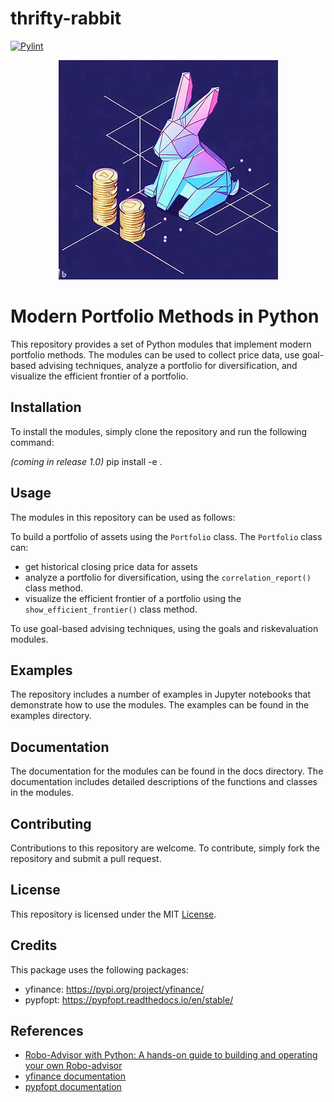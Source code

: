 # thrifty-rabbit

[![Pylint](https://github.com/ggsmith842/thrifty-rabbit/actions/workflows/pylint.yml/badge.svg)](https://github.com/ggsmith842/thrifty-rabbit/actions/workflows/pylint.yml)

<p align="center">
  <img src="https://github.com/ggsmith842/thrifty-rabbit/blob/main/thirfyRabbit.jpg?raw=true" alt="Thrift Rabbit logo">
</p>

# Modern Portfolio Methods in Python

This repository provides a set of Python modules that implement modern portfolio methods. The modules can be used to collect price data, use goal-based advising techniques, analyze a portfolio for diversification, and visualize the efficient frontier of a portfolio.

## Installation

To install the modules, simply clone the repository and run the following command:

*(coming in release 1.0)*
pip install -e . 

## Usage
The modules in this repository can be used as follows:

To build a portfolio of assets using the ```Portfolio``` class. The ```Portfolio``` class can:
* get historical closing price data for assets 
* analyze a portfolio for diversification, using the ```correlation_report()``` class method.
* visualize the efficient frontier of a portfolio using the ```show_efficient_frontier()``` class method.
  
To use goal-based advising techniques, using the  goals and riskevaluation modules.

## Examples
The repository includes a number of examples in Jupyter notebooks that demonstrate how to use the modules. The examples can be found in the examples directory.

## Documentation
The documentation for the modules can be found in the docs directory. The documentation includes detailed descriptions of the functions and classes in the modules.

## Contributing
Contributions to this repository are welcome. To contribute, simply fork the repository and submit a pull request.

## License
This repository is licensed under the MIT [License](https://github.com/ggsmith842/thrifty-rabbit/blob/main/LICENSE).
## Credits

This package uses the following packages:

* yfinance: https://pypi.org/project/yfinance/
* pypfopt: https://pypfopt.readthedocs.io/en/stable/

## References
* [Robo-Advisor with Python: A hands-on guide to building and operating your own Robo-advisor](https://github.com/aki-ranin/robo-advisor-with-python) 
* [yfinance documentation](https://pypi.org/project/yfinance/)
* [pypfopt documentation](https://pypfopt.readthedocs.io/en/stable/)



